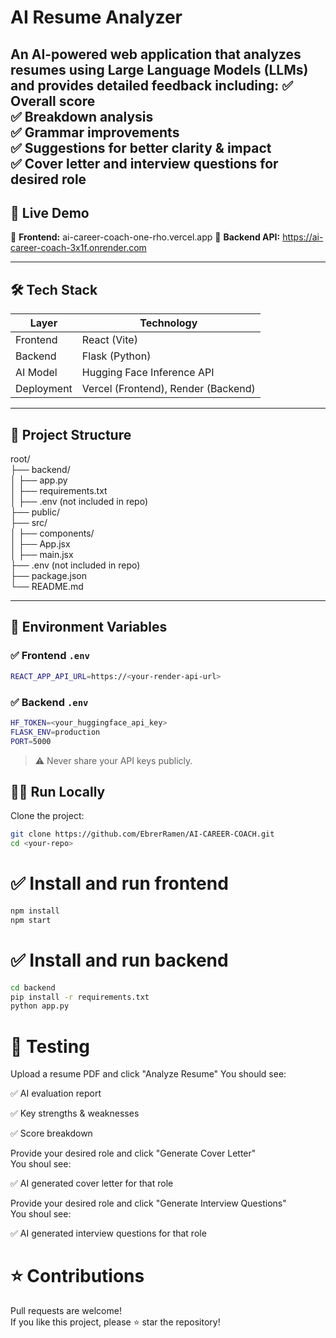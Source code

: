 # AI Resume Analyzer

An AI-powered web application that analyzes resumes using Large Language Models (LLMs) and provides detailed feedback including:
✅ Overall score  
✅ Breakdown analysis  
✅ Grammar improvements  
✅ Suggestions for better clarity & impact  
✅ Cover letter and interview questions for desired role
---

## 🚀 Live Demo

🔹 **Frontend:** ai-career-coach-one-rho.vercel.app
🔹 **Backend API:** https://ai-career-coach-3x1f.onrender.com

---

## 🛠️ Tech Stack

| Layer | Technology |
|-------|------------|
| Frontend | React (Vite) |
| Backend | Flask (Python) |
| AI Model | Hugging Face Inference API |
| Deployment | Vercel (Frontend), Render (Backend) |

---

## 📂 Project Structure

root/  
├── backend/  
│ ├── app.py  
│ ├── requirements.txt  
│ ├── .env (not included in repo)  
├── public/  
├── src/  
│ ├── components/  
│ ├── App.jsx  
│ ├── main.jsx  
├── .env (not included in repo)  
├── package.json  
└── README.md  

---

## 🔑 Environment Variables

### ✅ Frontend `.env`

```bash
REACT_APP_API_URL=https://<your-render-api-url>
```

### ✅ Backend `.env`

```bash
HF_TOKEN=<your_huggingface_api_key>
FLASK_ENV=production
PORT=5000
```
> ⚠️ Never share your API keys publicly.

## 🏃‍♂️ Run Locally

Clone the project:

```bash
git clone https://github.com/EbrerRamen/AI-CAREER-COACH.git
cd <your-repo>
```

# ✅ Install and run frontend
```bash
npm install
npm start
```

# ✅ Install and run backend
```bash
cd backend
pip install -r requirements.txt
python app.py
```

# 🧪 Testing

Upload a resume PDF and click "Analyze Resume"
You should see:

✅ AI evaluation report

✅ Key strengths & weaknesses

✅ Score breakdown

Provide your desired role and click "Generate Cover Letter"  
You shoul see: 

✅ AI generated cover letter for that role

Provide your desired role and click "Generate Interview Questions"  
You shoul see: 

✅ AI generated interview questions for that role

# ⭐ Contributions
Pull requests are welcome!  
If you like this project, please ⭐ star the repository!
